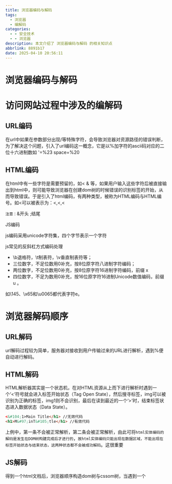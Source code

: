 ```yaml
---
title: 浏览器编码与解码
tags:
  - 浏览器
  - 编解码
categories:
  - - 安全技术
  - - 浏览器
description: 本文介绍了 浏览器编码与解码 的相关知识点
abbrlink: 8891b17
date: 2025-04-10 20:56:11
---
```

# 浏览器编码与解码

# 访问网站过程中涉及的编解码

## URL编码

在url中如果在参数部分出现/等特殊字符，会导致浏览器对资源路径的错误判断，为了解决这个问题，引入了url编码这一概念，它是以%加字符的ascii码对应的二位十六进制数如 '=%23 space=%20 

## HTML编码

在html中有一些字符是需要预留的，如< & 等，如果用户输入这些字符后被直接输出到html中，则可能导致浏览器在创建dom树的时候错误的识别标签的开始，从而导致错误。于是引入了html编码，有两种类型，被称为HTML编码与HTML编号。如<可以被表示为：&lt;,&#60;,&#x3c;

`注意：`&开头 ;结尾

JS编码

js编码采用unicode字符集，四个字节表示一个字符

js常见的反斜杠方式编码处理

- \b退格符，\t制表符，\v垂直制表符等；
- 三位数字，不足位数用0补充，按8位原字符八进制字符编码；
- 两位数字，不足位数用0补充，按8位原字符16进制字符编码，前缀 x
- 四位数字，不足为数用0补充，按16位原字符16进制Unicode数值编码，前缀 u 。

如\145、\x65和\u0065都代表字符e。

# 浏览器解码顺序

## URL解码

url解码过程较为简单，服务器对接收到用户传输过来的URL进行解析，遇到%便自动进行解码。

## HTML解码

HTML解析器其实是一个状态机，在对HTML资源从上而下进行解析时遇到一个‘<‘符号就会进入标签开始状态（Tag Open State），然后搜寻标签，img可以被识别为正确的标签，img1则不会识别，最后在读到最近的一个‘>’时，结束标签状态进入数据状态（Data State）。

```html
<&#104;1>Main Title</h1> //无效代码
<h1>M&#97;inT&#105;tle</h1> //有效代码
```

上例中，第一条不会被正常解析，第二条会被正常解析，由此可将`html实体编码的解码是发生在DOM树构建完成后才进行的`，`故html实体编码只能出现在数据区域，不能出现在标签开始状态与结束状态，这两种状态都不会被成功解码`。这很重要

## JS解码

得到一个html文档后，浏览器顺序构造dom树与cssom树，当遇到一个<script>标签后，dom构建被阻塞，等待js文件被加载完毕，执行完毕，之后继续构建dom树

**为什么现在的js代码被放在最后面？**

因为js代码会修改并阻塞dom的渲染，若js代码放在header中则在js执行完毕之前 ，浏览器窗口会显示一片空白，用户体验差，将js代码放在最后，能提供更好的用户体验

js的脚本处理模型是按照源码处理-函数解析-代码执行这个执行流来的，重点是，先解码再执行，故可对js代码中的任意内容进行编码，js都能被成功执行。